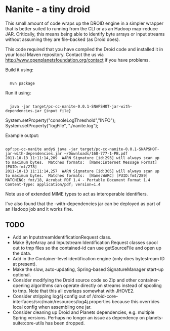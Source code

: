 Nanite - a tiny droid
=====================

This small amount of code wraps up the DROID engine in a simpler wrapper that is better suited 
to running from the CLI or as an Hadoop map-reduce JAR. Critically, this means being able to 
identify byte arrays or input streams without assuming they are file-backed (as Droid does).

This code required that you have compiled the Droid code and installed it in your local Maven 
repository. Contact the us via http://www.openplanetsfoundation.org/contact if you have 
problems.

Build it using:

<code>
  mvn package
</code>

Run it using:

<code>
  java -jar target/pc-cc-nanite-0.0.1-SNAPSHOT-jar-with-dependencies.jar {input file} 
</code>


System.setProperty("consoleLogThreshold","INFO");
System.setProperty("logFile", "./nanite.log");

Example output:

<code>
opf:pc-cc-nanite andy$ java -jar target/pc-cc-nanite-0.0.1-SNAPSHOT-jar-with-dependencies.jar ~/Downloads/168-777-1-PB.pdf 
2011-10-13 11:11:14,209  WARN Signature [id:293] will always scan up to maximum bytes.  Matches formats:  [Name:Internet Message Format] [PUID:fmt/278]  
2011-10-13 11:11:14,257  WARN Signature [id:305] will always scan up to maximum bytes.  Matches formats:  [Name:WARC] [PUID:fmt/289]  
MATCHING: fmt/18, Acrobat PDF 1.4 - Portable Document Format 1.4
Content-Type: application/pdf; version=1.4
</code>

Note use of extended MIME types to act as interoperable identifiers.

I've also found that the -with-dependencies jar can be deployed as part of an Hadoop job and it works fine.

TODO
----

* Add an InputstreamIdentificationRequest class.
* Make ByteArray and Inputstream Identification Request classes spool out to tmp files 
so the contained-id can use getSourceFile and open up the data.
* Add in the Container-level identification engine (only does bytestream ID at present).
* Make the slow, auto-updating, Spring-based SignatureManager start-up optional.
* Consider modifying the Droid source code so Zip and other container-opening algorithms 
can operate directly on streams instead of spooling to tmp. Note that this all overlaps
somewhat with JHOVE2.
* Consider stripping log4j config out of /droid-core-interfaces/src/main/resources/log4j.properties because this overrides local config when assembling one jar.
* Consider cleaning up Droid and Planets dependencies, e.g. multiple Spring versions. Perhaps no longer an issue as dependency on planets-suite:core-utils has been dropped.

